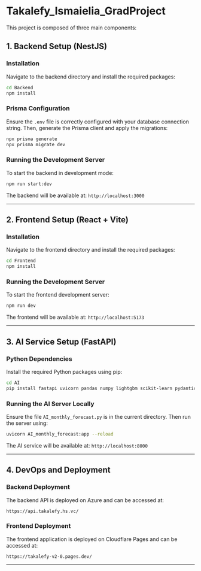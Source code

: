 # Takalefy_Ismaielia_GradProject

This project is composed of three main components:

## 1. Backend Setup (NestJS)

### Installation

Navigate to the backend directory and install the required packages:

```bash
cd Backend
npm install
```

### Prisma Configuration

Ensure the `.env` file is correctly configured with your database connection string. Then, generate the Prisma client and apply the migrations:

```bash
npx prisma generate
npx prisma migrate dev
```

### Running the Development Server

To start the backend in development mode:

```bash
npm run start:dev
```

The backend will be available at: `http://localhost:3000`

---

## 2. Frontend Setup (React + Vite)

### Installation

Navigate to the frontend directory and install the required packages:

```bash
cd Frontend
npm install
```

### Running the Development Server

To start the frontend development server:

```bash
npm run dev
```

The frontend will be available at: `http://localhost:5173`

---

## 3. AI Service Setup (FastAPI)

### Python Dependencies

Install the required Python packages using pip:

```bash
cd AI
pip install fastapi uvicorn pandas numpy lightgbm scikit-learn pydantic
```

### Running the AI Server Locally

Ensure the file `AI_monthly_forecast.py` is in the current directory. Then run the server using:

```bash
uvicorn AI_monthly_forecast:app --reload
```

The AI service will be available at: `http://localhost:8000`

---

## 4. DevOps and Deployment

### Backend Deployment

The backend API is deployed on Azure and can be accessed at:

```
https://api.takalefy.hs.vc/
```

### Frontend Deployment

The frontend application is deployed on Cloudflare Pages and can be accessed at:

```
https://takalefy-v2-0.pages.dev/
```

---

